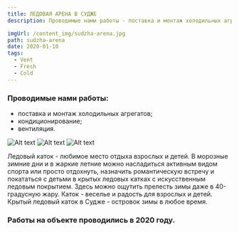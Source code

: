 ```yaml
---
title: ЛЕДОВАЯ АРЕНА В СУДЖЕ
description: Проводимые нами работы - поставка и монтаж холодильных агрегатов, кондиционирование, вентиляция.

imgUrl: /content_img/sudzha-arena.jpg
path: sudzha-arena
date: 2020-01-10
tags:
  - Vent
  - Fresh
  - Cold
---
```


### Проводимые нами работы:
- поставка и монтаж холодильных агрегатов;
- кондиционирование;
- вентиляция.


![Alt text](/content_img/sudzha-arena_1.jpg)
![Alt text](/content_img/sudzha-arena_2.jpg)
![Alt text](/content_img/sudzha-arena_3.jpg)

Ледовый каток - любимое место отдыха взрослых и детей. В морозные зимние дни и в жаркие летние можно насладиться активным видом спорта или просто отдохнуть, назначить романтическую встречу и покататься с детьми в крытых ледовых катках с искусственным ледовым покрытием. Здесь можно ощутить прелесть зимы даже в 40-градусную жару. Каток - веселье и радость для взрослых и детей. Крытый ледовый каток в Судже - островок зимы в любое время.

### Работы на объекте проводились в 2020 году.